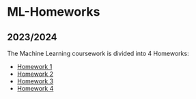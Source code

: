 # ML-Homeworks

## 2023/2024

The Machine Learning coursework is divided into 4 Homeworks:

- [Homework 1](/Homework-01/)
- [Homework 2](/Homework-02/)
- [Homework 3](/Homework-03/)
- [Homework 4](/Homework-04/)
